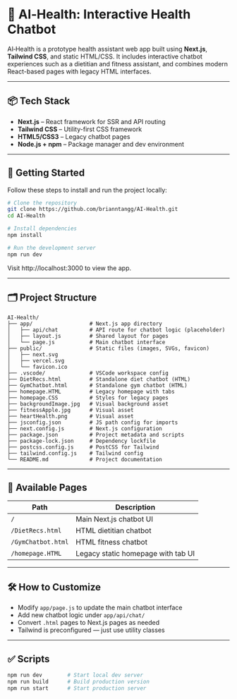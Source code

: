 # 🧠 AI‑Health: Interactive Health Chatbot

AI‑Health is a prototype health assistant web app built using **Next.js**, **Tailwind CSS**, and static HTML/CSS. It includes interactive chatbot experiences such as a dietitian and fitness assistant, and combines modern React-based pages with legacy HTML interfaces.

---

## 📦 Tech Stack

- **Next.js** – React framework for SSR and API routing
- **Tailwind CSS** – Utility-first CSS framework
- **HTML5/CSS3** – Legacy chatbot pages
- **Node.js + npm** – Package manager and dev environment

---

## 🚀 Getting Started

Follow these steps to install and run the project locally:

```bash
# Clone the repository
git clone https://github.com/brianntangg/AI-Health.git
cd AI-Health

# Install dependencies
npm install

# Run the development server
npm run dev
```

Visit http://localhost:3000 to view the app.

---

## 🗂️ Project Structure

```
AI-Health/
├── app/                  # Next.js app directory
│   ├── api/chat          # API route for chatbot logic (placeholder)
│   ├── layout.js         # Shared layout for pages
│   └── page.js           # Main chatbot interface
├── public/               # Static files (images, SVGs, favicon)
│   ├── next.svg
│   ├── vercel.svg
│   └── favicon.ico
├── .vscode/              # VSCode workspace config
├── DietRecs.html         # Standalone diet chatbot (HTML)
├── GymChatbot.html       # Standalone gym chatbot (HTML)
├── homepage.HTML         # Legacy homepage with tabs
├── homepage.CSS          # Styles for legacy pages
├── backgroundImage.jpg   # Visual background asset
├── fitnessApple.jpg      # Visual asset
├── heartHealth.png       # Visual asset
├── jsconfig.json         # JS path config for imports
├── next.config.js        # Next.js configuration
├── package.json          # Project metadata and scripts
├── package-lock.json     # Dependency lockfile
├── postcss.config.js     # PostCSS for Tailwind
├── tailwind.config.js    # Tailwind config
└── README.md             # Project documentation
```

---

## 💬 Available Pages

| Path               | Description                              |
|--------------------|------------------------------------------|
| `/`                | Main Next.js chatbot UI                  |
| `/DietRecs.html`   | HTML dietitian chatbot                   |
| `/GymChatbot.html` | HTML fitness chatbot                     |
| `/homepage.HTML`   | Legacy static homepage with tab UI       |

---

## 🛠 How to Customize

- Modify `app/page.js` to update the main chatbot interface
- Add new chatbot logic under `app/api/chat/`
- Convert `.html` pages to Next.js pages as needed
- Tailwind is preconfigured — just use utility classes

---

## ✅ Scripts

```bash
npm run dev        # Start local dev server
npm run build      # Build production version
npm run start      # Start production server
```
